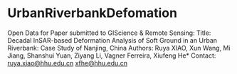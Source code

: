 # UrbanRiverbankDefomation
Open Data for Paper submitted to GIScience & Remote Sensing:
Title: Decadal InSAR-based Deformation Analysis of Soft Ground in an Urban Riverbank: Case Study of Nanjing, China
Authors: Ruya XIAO, Xun Wang, Mi Jiang, Shanshui Yuan, Ziyang Li, Vagner Ferreira, Xiufeng He*
Contact: ruya.xiao@hhu.edu.cn    xfhe@hhu.edu.cn
